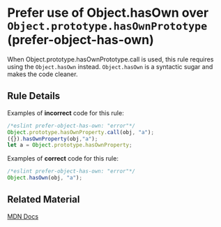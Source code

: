 # Prefer use of Object.hasOwn over `Object.prototype.hasOwnPrototype` (prefer-object-has-own)

When Object.prototype.hasOwnPrototype.call is used, this rule requires using the `Object.hasOwn` instead. `Object.hasOwn` is a syntactic sugar and makes the code cleaner.

## Rule Details

Examples of **incorrect** code for this rule:

```js
/*eslint prefer-object-has-own: "error"*/
Object.prototype.hasOwnProperty.call(obj, "a");
({}).hasOwnProperty(obj,"a");
let a = Object.prototype.hasOwnProperty;
```

Examples of **correct** code for this rule:

```js
/*eslint prefer-object-has-own: "error"*/
Object.hasOwn(obj, "a");
```

## Related Material

[MDN Docs](https://developer.mozilla.org/en-US/docs/Web/JavaScript/Reference/Global_Objects/Object/hasOwn)
